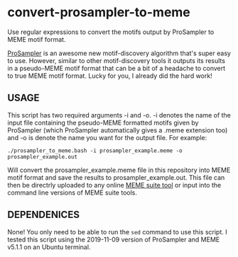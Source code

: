 # convert-prosampler-to-meme
Use regular expressions to convert the motifs output by ProSampler to MEME motif format.

[ProSampler](https://github.com/zhengchangsulab/prosampler) is an awesome new motif-discovery algorithm that's super easy to use. However, similar to other motif-discovery tools it outputs its results in a pseudo-MEME motif format that can be a bit of a headache to convert to true MEME motif format. Lucky for you, I already did the hard work!

## USAGE

This script has two required arguments -i and -o. -i denotes the name of the input file containing the pseudo-MEME formatted motifs given by ProSampler (which ProSampler automatically gives a .meme extension too) and -o is denote the name you want for the output file. For example:

`./prosampler_to_meme.bash -i prosampler_example.meme -o prosampler_example.out`

Will convert the prosampler_example.meme file in this repository into MEME motif format and save the results to prosampler_example.out. This file can then be directrly uploaded to any online [MEME suite tool](http://meme-suite.org/index.html) or input into the command line versions of MEME suite tools.

## DEPENDENICES

None! You only need to be able to run the `sed` command to use this script. I tested this script using the 2019-11-09 version of ProSampler and MEME v5.1.1 on an Ubuntu terminal. 
